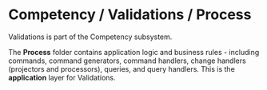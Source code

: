 # Competency / Validations / Process

Validations is part of the Competency subsystem.
  
The **Process** folder contains application logic and business rules - including commands, command generators, command handlers, change handlers (projectors and processors), queries, and query handlers. This is the **application** layer for Validations.
